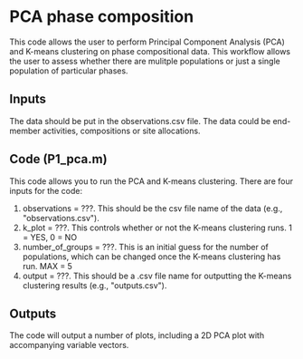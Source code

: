# PCA phase composition
This code allows the user to perform Principal Component Analysis (PCA) and K-means clustering on phase compositional data. This workflow allows the user to assess whether there are mulitple populations or just a single population of particular phases.

## Inputs
The data should be put in the observations.csv file. The data could be end-member activities, compositions or site allocations. 

## Code (P1_pca.m)
This code allows you to run the PCA and K-means clustering. There are four inputs for the code:

1) observations = ???. This should be the csv file name of the data (e.g., "observations.csv").
2) k_plot = ???. This controls whether or not the K-means clustering runs. 1 = YES, 0 = NO
3) number_of_groups = ???. This is an initial guess for the number of populations, which can be changed once the K-means clustering has run. MAX = 5
4) output = ???. This should be a .csv file name for outputting the K-means clustering results (e.g., "outputs.csv").

## Outputs
The code will output a number of plots, including a 2D PCA plot with accompanying variable vectors. 